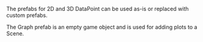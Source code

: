 The prefabs for 2D and 3D DataPoint can be used as-is or replaced with custom prefabs.

The Graph prefab is an empty game object and is used for adding plots to a Scene.
